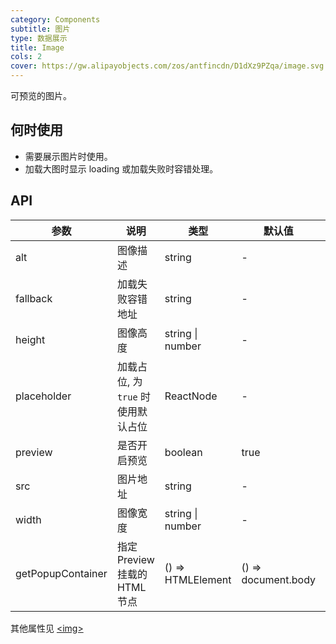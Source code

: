 ```yaml
---
category: Components
subtitle: 图片
type: 数据展示
title: Image
cols: 2
cover: https://gw.alipayobjects.com/zos/antfincdn/D1dXz9PZqa/image.svg
---
```


可预览的图片。

## 何时使用

- 需要展示图片时使用。
- 加载大图时显示 loading 或加载失败时容错处理。

## API

| 参数        | 说明                               | 类型             | 默认值 | 版本  |
| ----------- | ---------------------------------- | ---------------- | ------ | ----- |
| alt         | 图像描述                           | string           | -      | 4.6.0 |
| fallback    | 加载失败容错地址                   | string           | -      | 4.6.0 |
| height      | 图像高度                           | string \| number | -      | 4.6.0 |
| placeholder | 加载占位, 为 `true` 时使用默认占位 | ReactNode        | -      | 4.6.0 |
| preview     | 是否开启预览                       | boolean          | true   | 4.6.0 |
| src         | 图片地址                           | string           | -      | 4.6.0 |
| width       | 图像宽度                           | string \| number | -      | 4.6.0 |
| getPopupContainer | 指定 Preview 挂载的 HTML 节点 | () => HTMLElement | () => document.body | 4.7.0 |

其他属性见 [<img\>](https://developer.mozilla.org/en-US/docs/Web/HTML/Element/img#Attributes)
